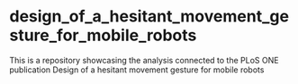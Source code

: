# design_of_a_hesitant_movement_gesture_for_mobile_robots
This is a repository showcasing the analysis connected to the PLoS ONE publication Design of a hesitant movement gesture for mobile robots
